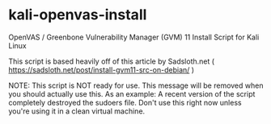 # kali-openvas-install
OpenVAS / Greenbone Vulnerability Manager (GVM) 11 Install Script for Kali Linux

This script is based heavily off of this article by Sadsloth.net ( https://sadsloth.net/post/install-gvm11-src-on-debian/ )

NOTE: This script is NOT ready for use. This message will be removed when you should actually use this.
As an example: A recent version of the script completely destroyed the sudoers file. Don't use this right now unless you're using it in a clean virtual machine.
